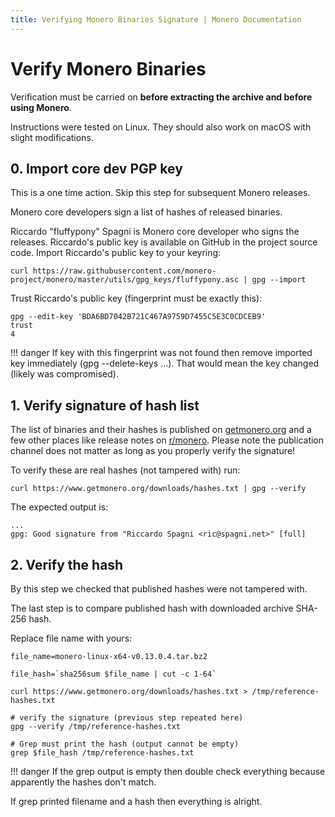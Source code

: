 ```yaml
---
title: Verifying Monero Binaries Signature | Monero Documentation
---
```

# Verify Monero Binaries

Verification must be carried on **before extracting the archive and before using Monero**.

Instructions were tested on Linux. They should also work on macOS with slight modifications. 

## 0. Import core dev PGP key

This is a one time action. Skip this step for subsequent Monero releases.

Monero core developers sign a list of hashes of released binaries.

Riccardo "fluffypony" Spagni is Monero core developer who signs the releases.
Riccardo's public key is available on GitHub in the project source code.
Import Riccardo's public key to your keyring:

`curl https://raw.githubusercontent.com/monero-project/monero/master/utils/gpg_keys/fluffypony.asc | gpg --import`

Trust Riccardo's public key (fingerprint must be exactly this):

    gpg --edit-key 'BDA6BD7042B721C467A9759D7455C5E3C0CDCEB9'
    trust
    4 

!!! danger
    If key with this fingerprint was not found then remove imported key immediately (gpg --delete-keys ...).
    That would mean the key changed (likely was compromised).

## 1. Verify signature of hash list  

The list of binaries and their hashes is published on [getmonero.org](https://www.getmonero.org/downloads/hashes.txt) and a few other places like release notes on [r/monero](https://reddit.com/r/monero).
Please note the publication channel does not matter as long as you properly verify the signature!  

To verify these are real hashes (not tampered with) run: 

`curl https://www.getmonero.org/downloads/hashes.txt | gpg --verify` 

The expected output is:

    ...
    gpg: Good signature from "Riccardo Spagni <ric@spagni.net>" [full]

## 2. Verify the hash

By this step we checked that published hashes were not tampered with.

The last step is to compare published hash with downloaded archive SHA-256 hash.

Replace file name with yours:

    file_name=monero-linux-x64-v0.13.0.4.tar.bz2

    file_hash=`sha256sum $file_name | cut -c 1-64`

    curl https://www.getmonero.org/downloads/hashes.txt > /tmp/reference-hashes.txt

    # verify the signature (previous step repeated here)
    gpg --verify /tmp/reference-hashes.txt

    # Grep must print the hash (output cannot be empty)
    grep $file_hash /tmp/reference-hashes.txt 

!!! danger
    If the grep output is empty then double check everything because apparently the hashes don't match.

If grep printed filename and a hash then everything is alright.
